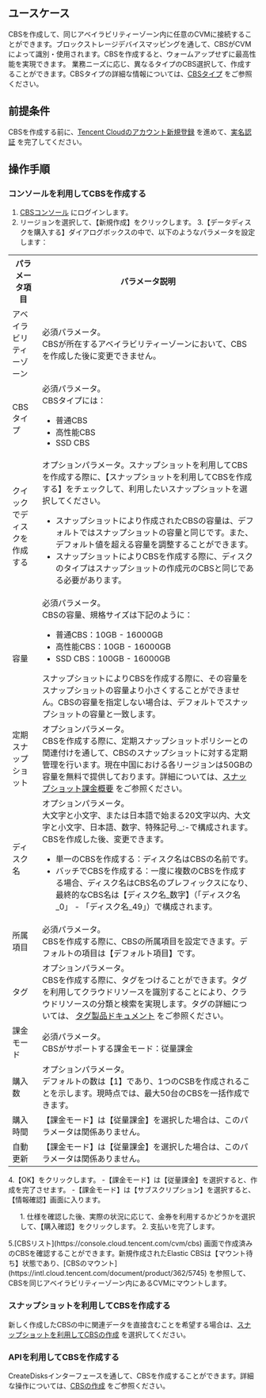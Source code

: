 ## ユースケース
CBSを作成して、同じアベイラビリティーゾーン内に任意のCVMに接続することができます。ブロックストレージデバイスマッピングを通して、CBSがCVMによって識別・使用されます。CBSを作成すると、ウォームアップせずに最高性能を実現できます。
業務ニーズに応じ、異なるタイプのCBS選択して、作成することができます。CBSタイプの詳細な情報については、[CBSタイプ](/doc/product/362/2353) をご参照ください。

## 前提条件
CBSを作成する前に、[Tencent Cloudのアカウント新規登録](https://intl.cloud.tencent.com/document/product/378/17985) を進めて、[実名認証](https://intl.cloud.tencent.com/document/product/378/3629) を完了してください。

## 操作手順
### コンソールを利用してCBSを作成する

1. [CBSコンソール](https://console.cloud.tencent.com/cvm/cbs) にログインします。
2. リージョンを選択して、【新規作成】をクリックします。
3.【データディスクを購入する】ダイアログボックスの中で、以下のようなパラメータを設定します：
<table>
     <tr>
         <th width="12%">パラメータ項目</th>  
         <th>パラメータ説明</th>  
     </tr>
	 <tr>
         <td>アベイラビリティーゾーン</td>
         <td>必須パラメータ。</br>CBSが所在するアベイラビリティーゾーンにおいて、CBSを作成した後に変更できません。</td>
     </tr> 
	 <tr>
         <td>CBSタイプ</td>
         <td>必須パラメータ。</br>CBSタイプには：<ul><li>普通CBS</li><li>高性能CBS</li><li>SSD CBS</li></ul></td>
     </tr>
		 <tr>
			 <td>クイックでディスクを作成する</td>
			 <td>オプションパラメータ。スナップショットを利用してCBSを作成する際に、【スナップショットを利用してCBSを作成する】をチェックして、利用したいスナップショットを選択してください。
				 <ul><li>スナップショットにより作成されたCBSの容量は、デフォルトではスナップショットの容量と同じです。また、デフォルト値を超える容量を調整することができます。</li>
         <li>スナップショットによりCBSを作成する際に、ディスクのタイプはスナップショットの作成元のCBSと同じである必要があります。</li></ul></td>
		 </tr>
	 <tr>
         <td>容量</td>
         <td>必須パラメータ。</br>CBSの容量、規格サイズは下記のように：<ul><li>普通CBS：10GB - 16000GB</li><li>高性能CBS：10GB - 16000GB</li><li>SSD CBS：100GB - 16000GB</li></ul>スナップショットによりCBSを作成する際に、その容量をスナップショットの容量より小さくすることができません。CBSの容量を指定しない場合は、デフォルトでスナップショットの容量と一致します。</td>
     </tr>
	 <tr>
	 <tr>
         <td>定期スナップショット</td>
         <td>オプションパラメータ。<br>CBSを作成する際に、定期スナップショットポリシーとの関連付けを通して、CBSのスナップショットに対する定期管理を行います。現在中国における各リージョンは50GBの容量を無料で提供しております。詳細については、<a href="https://intl.cloud.tencent.com/document/product/362/32415">スナップショット課金概要</a> をご参照ください。
         </td>
     </tr>
     <tr>
         <td>ディスク名</td>
         <td>オプションパラメータ。</br>大文字と小文字、または日本語で始まる20文字以内、大文字と小文字、日本語、数字、特殊記号._:-で構成されます。CBSを作成した後、変更できます。<ul><li>単一のCBSを作成する：ディスク名はCBSの名前です。</li><li>バッチでCBSを作成する：一度に複数のCBSを作成する場合、ディスク名はCBS名のプレフィックスになり、最終的なCBS名は【ディスク名_数字】（「ディスク名_0」 - 「ディスク名_49」）で構成されます。</li></ul></td>
     </tr>
	 <tr>
         <td>所属項目</td>
         <td>必須パラメータ。</br>CBSを作成する際に、CBSの所属項目を設定できます。デフォルトの項目は【デフォルト項目】です。</td>
     </tr>
	 <tr>
         <td>タグ</td>
         <td>オプションパラメータ。</br> CBSを作成する際に、タグをつけることができます。タグを利用してクラウドリソースを識別することにより、クラウドリソースの分類と検索を実現します。タグの詳細については、 <a href="https://intl.cloud.tencent.com/document/product/651">タグ製品ドキュメント</a> をご参照ください。</td>
     </tr>
	 <tr>
         <td>課金モード</td>
         <td>必須パラメータ。</br>CBSがサポートする課金モード：従量課金
     </tr>
	  <tr>
         <td>購入数</td>
         <td>オプションパラメータ。</br>デフォルトの数は【1】であり、1つのCSBを作成されることを示します。現時点では、最大50台のCBSを一括作成できます。</td>
     </tr>
	 <tr>
         <td>購入時間</td>
         <td>【課金モード】は【従量課金】を選択した場合は、このパラメータは関係ありません。</td>
     </tr>
		 <tr>
         <td>自動更新</td>
		<td>【課金モード】は【従量課金】を選択した場合は、このパラメータは関係ありません。</td>
     </tr>

</table>

4.【OK】をクリックします。
 -【課金モード】は【従量課金】を選択すると、作成を完了させます。
 -【課金モード】は【サブスクリプション】を選択すると、【情報確認】画面に入ります。
  <ol>
  1. 仕様を確認した後、実際の状況に応じて、金券を利用するかどうかを選択して、【購入確認】をクリックします。
  2. 支払いを完了します。
 </ol>
5.[CBSリスト](https://console.cloud.tencent.com/cvm/cbs) 画面で作成済みのCBSを確認することができます。新規作成されたElastic CBSは【マウント待ち】状態であり、[CBSのマウント](https://intl.cloud.tencent.com/document/product/362/5745) を参照して、CBSを同じアベイラビリティーゾーン内にあるCVMにマウントします。

### スナップショットを利用してCBSを作成する
新しく作成したCBSの中に関連データを直接含むことを希望する場合は、[スナップショットを利用してCBSの作成](https://intl.cloud.tencent.com/document/product/362/5757) を選択してください。

### APIを利用してCBSを作成する
CreateDisksインターフェースを通して、CBSを作成することができます。詳細な操作については、[CBSの作成](https://intl.cloud.tencent.com/document/product/362/16312) をご参照ください。
